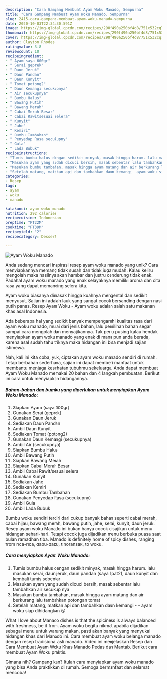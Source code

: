 ```yaml
---
description: "Cara Gampang Membuat Ayam Woku Manado, Sempurna"
title: "Cara Gampang Membuat Ayam Woku Manado, Sempurna"
slug: 2415-cara-gampang-membuat-ayam-woku-manado-sempurna
date: 2020-10-03T22:34:30.591Z
image: https://img-global.cpcdn.com/recipes/290f490a250bf4d8/751x532cq70/ayam-woku-manado-foto-resep-utama.jpg
thumbnail: https://img-global.cpcdn.com/recipes/290f490a250bf4d8/751x532cq70/ayam-woku-manado-foto-resep-utama.jpg
cover: https://img-global.cpcdn.com/recipes/290f490a250bf4d8/751x532cq70/ayam-woku-manado-foto-resep-utama.jpg
author: Clayton Rhodes
ratingvalue: 3.8
reviewcount: 10
recipeingredient:
- " Ayam saya 600gr"
- " Serai geprek"
- " Daun Jeruk"
- " Daun Pandan"
- " Daun Kunyit"
- " Tomat potong2"
- " Daun Kemangi secukupnya"
- " Air secukupnya"
- " Bumbu Halus"
- " Bawang Putih"
- " Bawang Merah"
- " Cabai Merah Besar"
- " Cabai Rawitsesuai selera"
- " Kunyit"
- " Jahe"
- " Kemiri"
- " Bumbu Tambahan"
- " Penyedap Rasa secukupny"
- " Gula"
- " Lada Bubuk"
recipeinstructions:
- "Tumis bumbu halus dengan sedikit minyak, masak hingga harum. lalu masukan serai, daun jeruk, daun pandan (saya lipat2), daun kunyit dan kembali tumis sebentar"
- "Masukan ayam yang sudah dicuci bersih, masak sebentar lalu tambahkan air secukup nya"
- "Masukan bumbu tambahan, masak hingga ayam matang dan air berkurang lalu tambahkan potongan tomat"
- "Setelah matang, matikan api dan tambahkan daun kemangi  ayam woku siap dihidangkan 😚"
categories:
- Resep
tags:
- ayam
- woku
- manado

katakunci: ayam woku manado 
nutrition: 292 calories
recipecuisine: Indonesian
preptime: "PT22M"
cooktime: "PT39M"
recipeyield: "2"
recipecategory: Dessert

---
```



![Ayam Woku Manado](https://img-global.cpcdn.com/recipes/290f490a250bf4d8/751x532cq70/ayam-woku-manado-foto-resep-utama.jpg)

Anda sedang mencari inspirasi resep ayam woku manado yang unik? Cara menyiapkannya memang tidak susah dan tidak juga mudah. Kalau keliru mengolah maka hasilnya akan hambar dan justru cenderung tidak enak. Padahal ayam woku manado yang enak selayaknya memiliki aroma dan cita rasa yang dapat memancing selera kita.

Ayam woku biasanya dimasak hingga kuahnya mengental dan sedikit menyusut. Sajian ini adalah lauk yang sangat cocok bersanding dengan nasi putih panas. Resep Ayam Woku - Ayam woku adalah salah satu makanan khas asal Indonesia.

Ada beberapa hal yang sedikit banyak mempengaruhi kualitas rasa dari ayam woku manado, mulai dari jenis bahan, lalu pemilihan bahan segar sampai cara mengolah dan menyajikannya. Tak perlu pusing kalau hendak menyiapkan ayam woku manado yang enak di mana pun anda berada, karena asal sudah tahu triknya maka hidangan ini bisa menjadi sajian istimewa.


Nah, kali ini kita coba, yuk, ciptakan ayam woku manado sendiri di rumah. Tetap berbahan sederhana, sajian ini dapat memberi manfaat untuk membantu menjaga kesehatan tubuhmu sekeluarga. Anda dapat membuat Ayam Woku Manado memakai 20 bahan dan 4 langkah pembuatan. Berikut ini cara untuk menyiapkan hidangannya.

<!--inarticleads1-->

##### Bahan-bahan dan bumbu yang diperlukan untuk menyiapkan Ayam Woku Manado:

1. Siapkan  Ayam (saya 600gr)
1. Gunakan  Serai (geprek)
1. Gunakan  Daun Jeruk
1. Sediakan  Daun Pandan
1. Ambil  Daun Kunyit
1. Sediakan  Tomat (potong2)
1. Gunakan  Daun Kemangi (secukupnya)
1. Ambil  Air (secukupnya)
1. Siapkan  Bumbu Halus
1. Ambil  Bawang Putih
1. Siapkan  Bawang Merah
1. Siapkan  Cabai Merah Besar
1. Ambil  Cabai Rawit/sesuai selera
1. Gunakan  Kunyit
1. Sediakan  Jahe
1. Sediakan  Kemiri
1. Sediakan  Bumbu Tambahan
1. Gunakan  Penyedap Rasa (secukupny)
1. Ambil  Gula
1. Ambil  Lada Bubuk


Bumbu woku sendiri terdiri dari cukup banyak bahan seperti cabai merah, cabai hijau, bawang merah, bawang putih, jahe, serai, kunyit, daun jeruk. Resep ayam woku Manado ini bukan hanya cocok disajikan untuk menu hidangan sehari-hari. Tetapi cocok juga dijadikan menu berbuka puasa saat bulan ramadhan tiba. Manado is definitely home of spicy dishes, ranging from rica-rica, dabu-dabu, tinoransak, to woku. 

<!--inarticleads2-->

##### Cara menyiapkan Ayam Woku Manado:

1. Tumis bumbu halus dengan sedikit minyak, masak hingga harum. lalu masukan serai, daun jeruk, daun pandan (saya lipat2), daun kunyit dan kembali tumis sebentar
1. Masukan ayam yang sudah dicuci bersih, masak sebentar lalu tambahkan air secukup nya
1. Masukan bumbu tambahan, masak hingga ayam matang dan air berkurang lalu tambahkan potongan tomat
1. Setelah matang, matikan api dan tambahkan daun kemangi -  - ayam woku siap dihidangkan 😚


What I love about Manado dishes is that the spiciness is always balanced with freshness, be it from. Ayam woku begitu nikmat apabila dijadikan sebagai menu untuk warung makan, pasti akan banyak yang menyukai hidangan khas dari Manado ini. Cara membuat ayam woku belanga manado dengan resep tradisional asli manado. Video ini menjelaskan Resep dan Cara Membuat Ayam Woku Khas Manado Pedas dan Mantab. Berikut cara membuat Ayam Woku praktis. 

Gimana nih? Gampang kan? Itulah cara menyiapkan ayam woku manado yang bisa Anda praktikkan di rumah. Semoga bermanfaat dan selamat mencoba!
